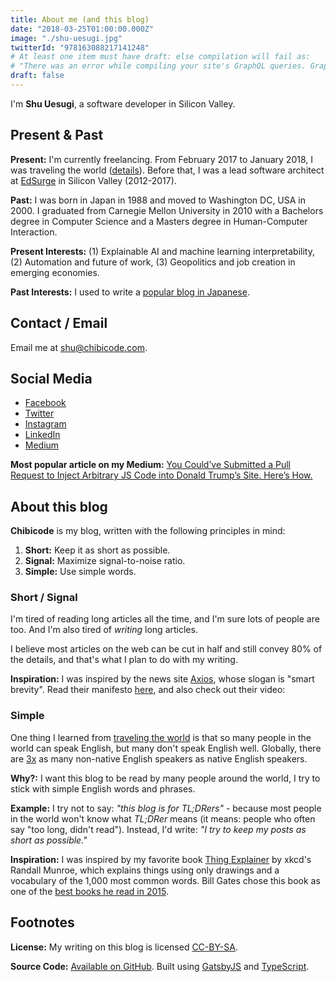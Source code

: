```yaml
---
title: About me (and this blog)
date: "2018-03-25T01:00:00.000Z"
image: "./shu-uesugi.jpg"
twitterId: "978163088217141248"
# At least one item must have draft: else compilation will fail as:
# "There was an error while compiling your site's GraphQL queries. GraphQLParser"
draft: false
---
```


I'm **Shu Uesugi**, a software developer in Silicon Valley.

<post-separator></post-separator>

## Present & Past

**Present:** I'm currently freelancing. From February 2017 to January 2018, I was traveling the world ([details](/posts/world-travel-2017-2018)). Before that, I was a lead software architect at [EdSurge](https://www.edsurge.com/) in Silicon Valley (2012-2017).

**Past:** I was born in Japan in 1988 and moved to Washington DC, USA in 2000. I graduated from Carnegie Mellon University in 2010 with a Bachelors degree in Computer Science and a Masters degree in Human-Computer Interaction.

**Present Interests:** (1) Explainable AI and machine learning interpretability, (2) Automation and future of work, (3) Geopolitics and job creation in emerging economies.

**Past Interests:** I used to write a [popular blog in Japanese](https://jp.chibicode.com).<!-- Using target="_blank" to avoid catch-links -->

## Contact / Email

Email me at [shu@chibicode.com](mailto:shu@chibicode.com).

## Social Media

* [Facebook](https://www.facebook.com/shu)
* [Twitter](https://twitter.com/chibicode)
* [Instagram](https://www.instagram.com/chibicode/)
* [LinkedIn](https://www.linkedin.com/in/chibicode)
* [Medium](http://medium.com/@chibicode)

**Most popular article on my Medium:** [You Could’ve Submitted a Pull Request to Inject Arbitrary JS Code into Donald Trump’s Site. Here’s How.](https://medium.com/@chibicode/you-can-submit-a-pull-request-to-inject-arbitrary-js-code-into-donald-trumps-site-here-s-how-782aa6a17a56)

## About this blog

**Chibicode** is my blog, written with the following principles in mind:

1.  **Short:** Keep it as short as possible.
2.  **Signal:** Maximize signal-to-noise ratio.
3.  **Simple:** Use simple words.

### Short / Signal

I'm tired of reading long articles all the time, and I'm sure lots of people are too. And I'm also tired of _writing_ long articles.

I believe most articles on the web can be cut in half and still convey 80% of the details, and that's what I plan to do with my writing.

**Inspiration:** I was inspired by the news site [Axios](https://www.axios.com/), whose slogan is "smart brevity". Read their manifesto [here](https://www.axios.com/about), and also check out their video:

<div><responsive-iframe width="560" height="315" src="https://www.youtube.com/embed/jeZ9RBMiaLs" frameborder="0" allow="autoplay; encrypted-media" allowfullscreen></responsive-iframe></div>

### Simple

One thing I learned from [traveling the world](/posts/world-travel-2017-2018) is that so many people in the world can speak English, but many don't speak English well. Globally, there are [3x](https://www.weforum.org/agenda/2015/10/which-languages-are-most-widely-spoken/) as many non-native English speakers as native English speakers.

**Why?:** I want this blog to be read by many people around the world, I try to stick with simple English words and phrases.

**Example:** I try not to say: _"this blog is for TL;DRers"_ - because most people in the world won't know what _TL;DRer_ means (it means: people who often say "too long, didn't read"). Instead, I'd write: _"I try to keep my posts as short as possible."_

**Inspiration:** I was inspired by my favorite book [Thing Explainer](https://xkcd.com/thing-explainer/) by xkcd's Randall Munroe, which explains things using only drawings and a vocabulary of the 1,000 most common words. Bill Gates chose this book as one of the [best books he read in 2015](https://www.youtube.com/watch?v=FpocCskZL1A).

## Footnotes

**License:** My writing on this blog is licensed [CC-BY-SA](https://creativecommons.org/licenses/by-sa/4.0/).

**Source Code:** [Available on GitHub](http://github.com/chibicode/chibicode). Built using [GatsbyJS](https://www.gatsbyjs.org/) and [TypeScript](http://www.typescriptlang.org/).
